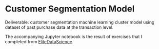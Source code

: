 # Customer Segmentation Model
Deliverable: customer segmentation machine learning cluster model using dataset of past purchase data at the transaction level.

The accompanying Jupyter notebook is the result of exercises that I completed from [EliteDataScience](https://elitedatascience.com/machine-learning-masterclass).
